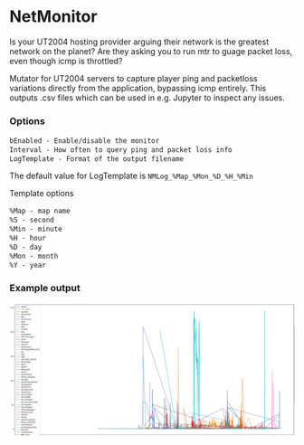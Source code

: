 # NetMonitor

Is your UT2004 hosting provider arguing their network is the greatest network on the planet?  Are they asking you to run mtr to guage packet loss, even though icmp is throttled? 

Mutator for UT2004 servers to capture player ping and packetloss variations directly from the application, bypassing icmp entirely. This outputs .csv files which can be used in e.g. Jupyter to inspect any issues.  


### Options

```
bEnabled - Enable/disable the monitor
Interval - How often to query ping and packet loss info
LogTemplate - Format of the output filename
```

The default value for LogTemplate is `NMLog_%Map_%Mon_%D_%H_%Min`

Template options

```
%Map - map name
%S - second
%Min - minute
%H - hour
%D - day
%Mon - month
%Y - year
```


### Example output

![image](Jupyter/Example.png)